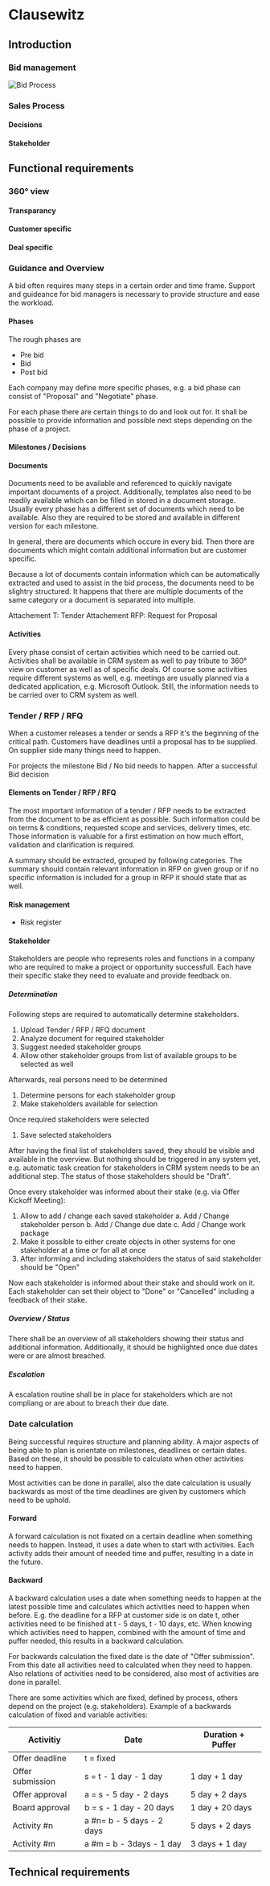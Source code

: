 ﻿# Clausewitz

## Introduction

### Bid management
![Bid Process](bid_process.png)

### Sales Process
#### Decisions
#### Stakeholder


## Functional requirements

### 360° view
#### Transparancy
#### Customer specific
#### Deal specific

### Guidance and Overview
A bid often requires many steps in a certain order and time frame.
Support and guideance for bid managers is necessary to provide structure and ease the workload.

#### Phases
The rough phases are
- Pre bid
- Bid
- Post bid

Each company may define more specific phases, e.g. a bid phase can consist of "Proposal" and "Negotiate" phase.

For each phase there are certain things to do and look out for.
It shall be possible to provide information and possible next steps depending on the phase of a project.

#### Milestones / Decisions


#### Documents
Documents need to be available and referenced to quickly navigate important documents of a project.
Additionally, templates also need to be readily available which can be filled in stored in a document storage.
Usually every phase has a different set of documents which need to be available.
Also they are required to be stored and available in different version for each milestone.

In general, there are documents which occure in every bid.
Then there are documents which might contain additional information but are customer specific.

Because a lot of documents contain information which can be automatically extracted and used to assist in the bid process, the documents need to be slightry structured.
It happens that there are multiple documents of the same category or a document is separated into multiple.

Attachement T: Tender
Attachement RFP: Request for Proposal


#### Activities
Every phase consist of certain activities which need to be carried out.
Activities shall be available in CRM system as well to pay tribute to 360° view on customer as well as of specific deals.
Of course some activities require different systems as well, e.g. meetings are usually planned via a dedicated application, e.g. Microsoft Outlook.
Still, the information needs to be carried over to CRM system as well.

### Tender / RFP / RFQ
When a customer releases a tender or sends a RFP it's the beginning of the critical path.
Customers have deadlines until a proposal has to be supplied.
On supplier side many things need to happen.

For projects the milestone Bid / No bid needs to happen.
After a successful Bid decision 

#### Elements on Tender / RFP / RFQ
The most important information of a tender / RFP needs to be extracted from the document to be as efficient as possible.
Such information could be on terms & conditions, requested scope and services, delivery times, etc.
Those information is valuable for a first estimation on how much effort, validation and clarification is required.

A summary should be extracted, grouped by following categories. The summary should contain relevant information in RFP on given group 
or if no specific information is included for a group in RFP it should state that as well.

#### Risk management
- Risk register

#### Stakeholder
Stakeholders are people who represents roles and functions in a company who are required to make a project or opportunity successfull.
Each have their specific stake they need to evaluate and provide feedback on.

##### Determination
Following steps are required to automatically determine stakeholders.
1. Upload Tender / RFP / RFQ document
2. Analyze document for required stakeholder
3. Suggest needed stakeholder groups
4. Allow other stakeholder groups from list of available groups to be selected as well

Afterwards, real persons need to be determined
1. Determine persons for each stakeholder group
2. Make stakeholders available for selection

Once required stakeholders were selected
1. Save selected stakeholders

After having the final list of stakeholders saved, they should be visible and available in the overview.
But nothing should be triggered in any system yet, e.g. automatic task creation for stakeholders in CRM system needs to be an additional step.
The status of those stakeholders should be "Draft".

Once every stakeholder was informed about their stake (e.g. via Offer Kickoff Meeting):
1. Allow to add / change each saved stakeholder
	a. Add / Change stakeholder person
	b. Add / Change due date
	c. Add / Change work package
2. Make it possible to either create objects in other systems for one stakeholder at a time or for all at once
3. After informing and including stakeholders the status of said stakeholder should be "Open"

Now each stakeholder is informed about their stake and should work on it.
Each stakeholder can set their object to "Done" or "Cancelled" including a feedback of their stake.

##### Overview / Status
There shall be an overview of all stakeholders showing their status and additional information.
Additionally, it should be highlighted once due dates were or are almost breached.

##### Escalation
A escalation routine shall be in place for stakeholders which are not compliang or are about to breach their due date.

### Date calculation
Being successful requires structure and planning ability.
A major aspects of being able to plan is orientate on milestones, deadlines or certain dates.
Based on these, it should be possible to calculate when other activities need to happen.

Most activities can be done in parallel, also the date calculation is usually backwards as most of the time deadlines are given by customers which need to be uphold.

#### Forward
A forward calculation is not fixated on a certain deadline when something needs to happen.
Instead, it uses a date when to start with activities.
Each activity adds their amount of needed time and puffer, resulting in a date in the future.


#### Backward
A backward calculation uses a date when something needs to happen at the latest possible time and calculates which activities need to happen when before.
E.g. the deadline for a RFP at customer side is on date t, other activities need to be finished at t - 5 days, t - 10 days, etc.
When knowing which activities need to happen, combined with the amount of time and puffer needed, this results in a backward calculation.

For backwards calculation the fixed date is the date of "Offer submission".
From this date all activities need to calculated when they need to happen.
Also relations of activities need to be considered, also most of activities are done in parallel.

There are some activities which are fixed, defined by process, others depend on the project (e.g. stakeholders).
Example of a backwards calculation of fixed and variable activities:

| Activitiy			| Date						| Duration + Puffer	|
|-------------------|---------------------------|-------------------|
| Offer deadline	| t	= fixed					|					|
| Offer submission	| s	= t - 1 day - 1 day		| 1 day + 1 day		|
| Offer approval	| a	= s - 5 day - 2 days	| 5 day	+ 2 days	|
| Board approval	| b = s - 1 day - 20 days	| 1 day + 20 days	|
| Activity #n		| a #n= b - 5 days - 2 days | 5 days + 2 days	|
| Activity #m		| a #m = b - 3days - 1 day	| 3 days + 1 day	|



## Technical requirements